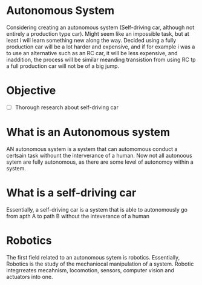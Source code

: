 # Autonomous System
Considering creating an autonomous system (Self-driving car, although not entirely a production type car). Might
seem like an impossible task, but at least i will learn something new along the way.
Decided using a fully production car will be a lot harder and expensive, and if for example i was a to use an alternative such as an RC car, it will be less expensive, and inaddition, the process will be similar meanding transistion from using RC tp a full production car will not be of a big jump.
# Objective
- [ ] Thorough research about self-driving car

# What is an Autonomous system
AN autonomous system is a system that can automomous conduct a certsain task withount the interverance of a human. Now not all autonoous sytem are fully autonomous, as there are some level of autonomoy within a system.

# What is a self-driving car
Essentially, a self-driving car is a system that is able to autonomously go from apth A to path B without the inteverance of a human

# Robotics
The first field related to an autonomous sytem is robotics. Essentially, Robotics is the study of the mechaniocal manipulation of a system. Robotic integrreates mecahnism, locomotion, sensors, computer vision and actuators into one.
